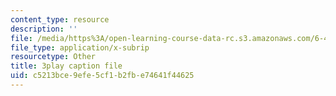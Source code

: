 ```yaml
---
content_type: resource
description: ''
file: /media/https%3A/open-learning-course-data-rc.s3.amazonaws.com/6-451-principles-of-digital-communication-ii-spring-2005/c5213bce9efe5cf1b2fbe74641f44625_YegKLHb9TOU.vtt
file_type: application/x-subrip
resourcetype: Other
title: 3play caption file
uid: c5213bce-9efe-5cf1-b2fb-e74641f44625
---
```

